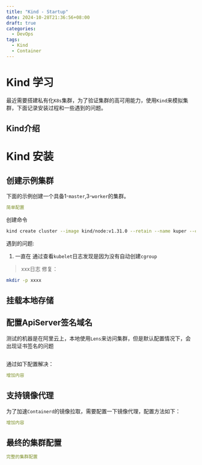 ```yaml
---
title: "Kind - Startup"
date: 2024-10-28T21:36:56+08:00
draft: true
categories:
  - DevOps
tags:
  - Kind
  - Container
---
```



# Kind 学习

最近需要搭建私有化`K8s`集群，为了验证集群的高可用能力，使用`Kind`来模拟集群，下面记录安装过程和一些遇到的问题。

## Kind介绍


# Kind 安装
## 创建示例集群
下面的示例创建一个具备1-`master`,3-`worker`的集群。
```yaml
简单配置
```

创建命令
```bash
kind create cluster --image kind/node:v1.31.0 --retain --name kuper --config cluster.yaml
```

遇到的问题:
1. 一直在
通过查看`kubelet`日志发现是因为没有自动创建`cgroup`
> xxx日志
修复：
```bash
mkdir -p xxxx
```

## 挂载本地存储


## 配置ApiServer签名域名
测试的机器是在阿里云上，本地使用`Lens`来访问集群，但是默认配置情况下，会出现证书签名的问题
```    
```

通过如下配置解决：
```yaml
增加内容
```

## 支持镜像代理
为了加速`Containerd`的镜像拉取，需要配置一下镜像代理，配置方法如下：
```yaml
增加内容
```


## 最终的集群配置


```yaml
完整的集群配置
```
